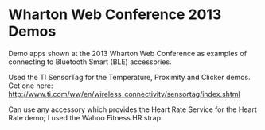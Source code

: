 Wharton Web Conference 2013 Demos
=================================

Demo apps shown at the 2013 Wharton Web Conference
as examples of connecting to Bluetooth Smart (BLE) accessories.

Used the TI SensorTag for the Temperature, Proximity and Clicker demos. Get one here:
http://www.ti.com/ww/en/wireless_connectivity/sensortag/index.shtml

Can use any accessory which provides the Heart Rate Service for the
Heart Rate demo; I used the Wahoo Fitness HR strap.



